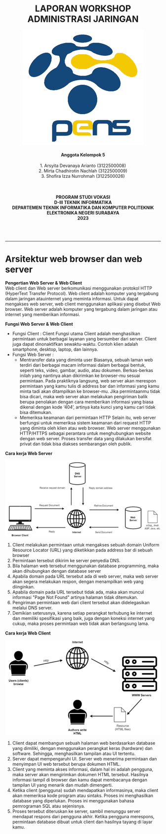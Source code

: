 
  <h1 align="Center">LAPORAN WORKSHOP ADMINISTRASI JARINGAN</h1>


<p align="center">
  <img src="img/Logo_PENS.png" alt="Logo PENS">
</p>

<h4 align="Center">Anggota Kelompok 5</h4>

<p align="center">
1. Arsyita Devanaya Arianto (3122500008) <br>
2. Mirta Chadhirotin Nachlah (3122500009) <br>
3. Shofira Izza Nurrohmah (3122500026)
</p>

<br>
<h4 align="center">
PROGRAM STUDI VOKASI <br>
D-III TEKNIK INFORMATIKA <br>
DEPARTEMEN TEKNIK INFORMATIKA DAN KOMPUTER 
POLITEKNIK ELEKTRONIKA NEGERI SURABAYA <br> 
2023
</h4> <br><br><hr>

# Arsitektur web browser dan web server


**Pengertian Web Server & Web Client**   
   Web client dan Web server berkomunikasi menggunakan protokol HTTP (HyperText Transfer Protocol). Web client adalah komputer yang tergabung dalam jaringan atauinternet yang meminta informasi. Untuk dapat mengakses web server, web client menggunakan aplikasi yang disebut Web browser. Web server adalah komputer yang tergabung dalam jaringan atau internet yang memberikan informasi.

**Fungsi Web Server & Web Client**  
- Fungsi Client :
Client Fungsi utama Client adalah menghasilkan permintaan untuk berbagai layanan yang bersumber dari server. Client juga dapat dinonaktifkan sewaktu-waktu. Contoh klien adalah smartphone, desktop, laptop, dan lainnya.
- Fungsi Web Server :
    - Mentransfer data yang diminta user
Biasanya, sebuah laman web terdiri dari berbagai macam informasi dalam berbagai bentuk, seperti teks, video, gambar, audio, atau dokumen. Berkas-berkas inilah yang nantinya akan dikirimkan ke browser-mu sesuai permintaan. Pada praktiknya langsung, web server akan merespon permintaan yang kamu tulis di address bar dan informasi yang kamu minta tadi akan ditampilkan ke browser-mu. Jika permintaanmu tidak bisa dicari, maka web server akan melakukan pengiriman balik berupa penolakan dengan cara memberikan informasi yang biasa dikenal dengan kode ‘404’, artinya kata kunci yang kamu cari tidak bisa ditemukan.
    - Memeriksa keamanan dari permintaan HTTP
Selain itu, web server berfungsi untuk memeriksa sistem keamanan dari request HTTP
yang diminta oleh klien atau web browser. Web server menggunakan HTTP/HTTPS
sebagai perantara untuk menghubungkan website dengan web server. Proses transfer
data yang dilakukan bersifat privat dan tidak bisa diakses sembarangan oleh publik.


**Cara kerja Web Server**

   ![alt text](img/carakerja.png) <br>

1. Client melakukan permintaan untuk mengakses sebuah domain Uniform Resource Locator (URL) yang diketikkan pada address bar di sebuah browser
2. Permintaan tersebut dikirim ke server penyedia DNS.
3. Bila halaman web tersebut menggunakan database programming, maka akan dihubungkan dengan database server
4. Apabila domain pada URL tersebut ada di web server, maka web server akan segera melakukan respon, dengan menampilkan web yang diinginkan.
5. Apabila domain pada URL tersebut tidak ada, maka akan muncul informasi "Page Not Found" artinya halaman tidak ditemukan.
6. Pengiriman permintaan web dari client tersebut akan didelegasikan melalui DNS server.
7. Demikian seterusnya, karena setiap perangkat terhubung ke internet dan memiliki spesifikasi yang baik, juga dengan koneksi internet yang cukup, maka proses permintaan web tidak akan berlangsung lama.


**Cara kerja Web Client**

   ![alt text](img/carakerja2.png) <br>

1. Client dapat membangun sebuah halaman web berdasarkan database yang dimiliki, dengan menggunakan perangkat keras (hardware) dan software. Sehingga, menghasilkan tampilan atau UI tertentu. 
2. Server dapat mempengaruhi UI. Server web menerima permintaan dan menyimpan UI web tersebut berupa dokumen HTML. 
3. Client yang meminta akses informasi, dalam hal ini adalah pengguna, maka server akan mengirimkan dokumen HTML tersebut. Hasilnya informasi tampil di browser dan kamu dapat membacanya dengan tampilan UI yang menarik dan mudah dimengerti. 
4. Ketika client (pengguna) sudah mendapatkan informasinya, maka client akan memeriksa kode program atau sintaks. Proses ini menghasilkan database yang diperlukan. Proses ini menggunakan bahasa pemrograman SQL atau sejenisnya. 
5. Proses tersebut diteruskan ke server, sambil menunggu server mendapat respons dari pengguna akhir. Ketika pengguna merespons, permintaan database dibuat untuk client dan hasilnya tayang di layar kamu. 
